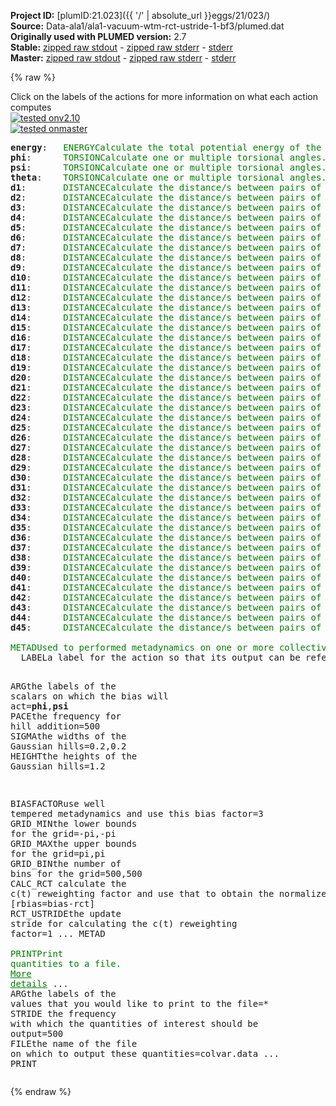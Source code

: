 **Project ID:** [plumID:21.023]({{ '/' | absolute_url }}eggs/21/023/)  
**Source:** Data-ala1/ala1-vacuum-wtm-rct-ustride-1-bf3/plumed.dat  
**Originally used with PLUMED version:** 2.7  
**Stable:** [zipped raw stdout](plumed.dat.plumed.stdout.txt.zip) - [zipped raw stderr](plumed.dat.plumed.stderr.txt.zip) - [stderr](plumed.dat.plumed.stderr)  
**Master:** [zipped raw stdout](plumed.dat.plumed_master.stdout.txt.zip) - [zipped raw stderr](plumed.dat.plumed_master.stderr.txt.zip) - [stderr](plumed.dat.plumed_master.stderr)  

{% raw %}
<div class="plumedpreheader">
<div class="headerInfo" id="value_details_data/Data-ala1/ala1-vacuum-wtm-rct-ustride-1-bf3/plumed.dat"> Click on the labels of the actions for more information on what each action computes </div>
<div class="containerBadge">
<div class="headerBadge"><a href="plumed.dat.plumed.stderr"><img src="https://img.shields.io/badge/v2.10-passing-green.svg" alt="tested onv2.10" /></a></div>
<div class="headerBadge"><a href="plumed.dat.plumed_master.stderr"><img src="https://img.shields.io/badge/master-passing-green.svg" alt="tested onmaster" /></a></div>
</div>
</div>
<pre class="plumedlisting">
<b name="data/Data-ala1/ala1-vacuum-wtm-rct-ustride-1-bf3/plumed.datenergy" onclick='showPath("data/Data-ala1/ala1-vacuum-wtm-rct-ustride-1-bf3/plumed.dat","data/Data-ala1/ala1-vacuum-wtm-rct-ustride-1-bf3/plumed.datenergy","data/Data-ala1/ala1-vacuum-wtm-rct-ustride-1-bf3/plumed.datenergy","brown")'>energy</b>:   <span class="plumedtooltip" style="color:green">ENERGY<span class="right">Calculate the total potential energy of the simulation box. <a href="https://www.plumed.org/doc-master/user-doc/html/ENERGY" style="color:green">More details</a><i></i></span></span>
<span style="display:none;" id="data/Data-ala1/ala1-vacuum-wtm-rct-ustride-1-bf3/plumed.datenergy">The ENERGY action with label <b>energy</b> calculates something</span><b name="data/Data-ala1/ala1-vacuum-wtm-rct-ustride-1-bf3/plumed.datphi" onclick='showPath("data/Data-ala1/ala1-vacuum-wtm-rct-ustride-1-bf3/plumed.dat","data/Data-ala1/ala1-vacuum-wtm-rct-ustride-1-bf3/plumed.datphi","data/Data-ala1/ala1-vacuum-wtm-rct-ustride-1-bf3/plumed.datphi","brown")'>phi</b>:      <span class="plumedtooltip" style="color:green">TORSION<span class="right">Calculate one or multiple torsional angles. <a href="https://www.plumed.org/doc-master/user-doc/html/TORSION" style="color:green">More details</a><i></i></span></span> <span class="plumedtooltip">ATOMS<span class="right">the four atoms involved in the torsional angle<i></i></span></span>=5,7,9,15    <span class="plumedtooltip">NOPBC<span class="right"> ignore the periodic boundary conditions when calculating distances<i></i></span></span>
<span style="display:none;" id="data/Data-ala1/ala1-vacuum-wtm-rct-ustride-1-bf3/plumed.datphi">The TORSION action with label <b>phi</b> calculates the following quantities:<table  align="center" frame="void" width="95%" cellpadding="5%"><tr><td width="5%"><b> Quantity </b>  </td><td><b> Description </b> </td></tr><tr><td width="5%">phi.value</td><td>the TORSION involving these atoms</td></tr></table></span><b name="data/Data-ala1/ala1-vacuum-wtm-rct-ustride-1-bf3/plumed.datpsi" onclick='showPath("data/Data-ala1/ala1-vacuum-wtm-rct-ustride-1-bf3/plumed.dat","data/Data-ala1/ala1-vacuum-wtm-rct-ustride-1-bf3/plumed.datpsi","data/Data-ala1/ala1-vacuum-wtm-rct-ustride-1-bf3/plumed.datpsi","brown")'>psi</b>:      <span class="plumedtooltip" style="color:green">TORSION<span class="right">Calculate one or multiple torsional angles. <a href="https://www.plumed.org/doc-master/user-doc/html/TORSION" style="color:green">More details</a><i></i></span></span> <span class="plumedtooltip">ATOMS<span class="right">the four atoms involved in the torsional angle<i></i></span></span>=7,9,15,17   <span class="plumedtooltip">NOPBC<span class="right"> ignore the periodic boundary conditions when calculating distances<i></i></span></span>
<span style="display:none;" id="data/Data-ala1/ala1-vacuum-wtm-rct-ustride-1-bf3/plumed.datpsi">The TORSION action with label <b>psi</b> calculates the following quantities:<table  align="center" frame="void" width="95%" cellpadding="5%"><tr><td width="5%"><b> Quantity </b>  </td><td><b> Description </b> </td></tr><tr><td width="5%">psi.value</td><td>the TORSION involving these atoms</td></tr></table></span><b name="data/Data-ala1/ala1-vacuum-wtm-rct-ustride-1-bf3/plumed.dattheta" onclick='showPath("data/Data-ala1/ala1-vacuum-wtm-rct-ustride-1-bf3/plumed.dat","data/Data-ala1/ala1-vacuum-wtm-rct-ustride-1-bf3/plumed.dattheta","data/Data-ala1/ala1-vacuum-wtm-rct-ustride-1-bf3/plumed.dattheta","brown")'>theta</b>:    <span class="plumedtooltip" style="color:green">TORSION<span class="right">Calculate one or multiple torsional angles. <a href="https://www.plumed.org/doc-master/user-doc/html/TORSION" style="color:green">More details</a><i></i></span></span> <span class="plumedtooltip">ATOMS<span class="right">the four atoms involved in the torsional angle<i></i></span></span>=6,5,7,9     <span class="plumedtooltip">NOPBC<span class="right"> ignore the periodic boundary conditions when calculating distances<i></i></span></span>
<span style="display:none;" id="data/Data-ala1/ala1-vacuum-wtm-rct-ustride-1-bf3/plumed.dattheta">The TORSION action with label <b>theta</b> calculates the following quantities:<table  align="center" frame="void" width="95%" cellpadding="5%"><tr><td width="5%"><b> Quantity </b>  </td><td><b> Description </b> </td></tr><tr><td width="5%">theta.value</td><td>the TORSION involving these atoms</td></tr></table></span><b name="data/Data-ala1/ala1-vacuum-wtm-rct-ustride-1-bf3/plumed.datd1" onclick='showPath("data/Data-ala1/ala1-vacuum-wtm-rct-ustride-1-bf3/plumed.dat","data/Data-ala1/ala1-vacuum-wtm-rct-ustride-1-bf3/plumed.datd1","data/Data-ala1/ala1-vacuum-wtm-rct-ustride-1-bf3/plumed.datd1","brown")'>d1</b>:       <span class="plumedtooltip" style="color:green">DISTANCE<span class="right">Calculate the distance/s between pairs of atoms. <a href="https://www.plumed.org/doc-master/user-doc/html/DISTANCE" style="color:green">More details</a><i></i></span></span> <span class="plumedtooltip">ATOMS<span class="right">the pair of atom that we are calculating the distance between<i></i></span></span>=2,5        <span class="plumedtooltip">NOPBC<span class="right"> ignore the periodic boundary conditions when calculating distances<i></i></span></span>
<span style="display:none;" id="data/Data-ala1/ala1-vacuum-wtm-rct-ustride-1-bf3/plumed.datd1">The DISTANCE action with label <b>d1</b> calculates the following quantities:<table  align="center" frame="void" width="95%" cellpadding="5%"><tr><td width="5%"><b> Quantity </b>  </td><td><b> Description </b> </td></tr><tr><td width="5%">d1.value</td><td>the DISTANCE between this pair of atoms</td></tr></table></span><b name="data/Data-ala1/ala1-vacuum-wtm-rct-ustride-1-bf3/plumed.datd2" onclick='showPath("data/Data-ala1/ala1-vacuum-wtm-rct-ustride-1-bf3/plumed.dat","data/Data-ala1/ala1-vacuum-wtm-rct-ustride-1-bf3/plumed.datd2","data/Data-ala1/ala1-vacuum-wtm-rct-ustride-1-bf3/plumed.datd2","brown")'>d2</b>:       <span class="plumedtooltip" style="color:green">DISTANCE<span class="right">Calculate the distance/s between pairs of atoms. <a href="https://www.plumed.org/doc-master/user-doc/html/DISTANCE" style="color:green">More details</a><i></i></span></span> <span class="plumedtooltip">ATOMS<span class="right">the pair of atom that we are calculating the distance between<i></i></span></span>=2,6        <span class="plumedtooltip">NOPBC<span class="right"> ignore the periodic boundary conditions when calculating distances<i></i></span></span>
<span style="display:none;" id="data/Data-ala1/ala1-vacuum-wtm-rct-ustride-1-bf3/plumed.datd2">The DISTANCE action with label <b>d2</b> calculates the following quantities:<table  align="center" frame="void" width="95%" cellpadding="5%"><tr><td width="5%"><b> Quantity </b>  </td><td><b> Description </b> </td></tr><tr><td width="5%">d2.value</td><td>the DISTANCE between this pair of atoms</td></tr></table></span><b name="data/Data-ala1/ala1-vacuum-wtm-rct-ustride-1-bf3/plumed.datd3" onclick='showPath("data/Data-ala1/ala1-vacuum-wtm-rct-ustride-1-bf3/plumed.dat","data/Data-ala1/ala1-vacuum-wtm-rct-ustride-1-bf3/plumed.datd3","data/Data-ala1/ala1-vacuum-wtm-rct-ustride-1-bf3/plumed.datd3","brown")'>d3</b>:       <span class="plumedtooltip" style="color:green">DISTANCE<span class="right">Calculate the distance/s between pairs of atoms. <a href="https://www.plumed.org/doc-master/user-doc/html/DISTANCE" style="color:green">More details</a><i></i></span></span> <span class="plumedtooltip">ATOMS<span class="right">the pair of atom that we are calculating the distance between<i></i></span></span>=2,7        <span class="plumedtooltip">NOPBC<span class="right"> ignore the periodic boundary conditions when calculating distances<i></i></span></span>
<span style="display:none;" id="data/Data-ala1/ala1-vacuum-wtm-rct-ustride-1-bf3/plumed.datd3">The DISTANCE action with label <b>d3</b> calculates the following quantities:<table  align="center" frame="void" width="95%" cellpadding="5%"><tr><td width="5%"><b> Quantity </b>  </td><td><b> Description </b> </td></tr><tr><td width="5%">d3.value</td><td>the DISTANCE between this pair of atoms</td></tr></table></span><b name="data/Data-ala1/ala1-vacuum-wtm-rct-ustride-1-bf3/plumed.datd4" onclick='showPath("data/Data-ala1/ala1-vacuum-wtm-rct-ustride-1-bf3/plumed.dat","data/Data-ala1/ala1-vacuum-wtm-rct-ustride-1-bf3/plumed.datd4","data/Data-ala1/ala1-vacuum-wtm-rct-ustride-1-bf3/plumed.datd4","brown")'>d4</b>:       <span class="plumedtooltip" style="color:green">DISTANCE<span class="right">Calculate the distance/s between pairs of atoms. <a href="https://www.plumed.org/doc-master/user-doc/html/DISTANCE" style="color:green">More details</a><i></i></span></span> <span class="plumedtooltip">ATOMS<span class="right">the pair of atom that we are calculating the distance between<i></i></span></span>=2,9        <span class="plumedtooltip">NOPBC<span class="right"> ignore the periodic boundary conditions when calculating distances<i></i></span></span>
<span style="display:none;" id="data/Data-ala1/ala1-vacuum-wtm-rct-ustride-1-bf3/plumed.datd4">The DISTANCE action with label <b>d4</b> calculates the following quantities:<table  align="center" frame="void" width="95%" cellpadding="5%"><tr><td width="5%"><b> Quantity </b>  </td><td><b> Description </b> </td></tr><tr><td width="5%">d4.value</td><td>the DISTANCE between this pair of atoms</td></tr></table></span><b name="data/Data-ala1/ala1-vacuum-wtm-rct-ustride-1-bf3/plumed.datd5" onclick='showPath("data/Data-ala1/ala1-vacuum-wtm-rct-ustride-1-bf3/plumed.dat","data/Data-ala1/ala1-vacuum-wtm-rct-ustride-1-bf3/plumed.datd5","data/Data-ala1/ala1-vacuum-wtm-rct-ustride-1-bf3/plumed.datd5","brown")'>d5</b>:       <span class="plumedtooltip" style="color:green">DISTANCE<span class="right">Calculate the distance/s between pairs of atoms. <a href="https://www.plumed.org/doc-master/user-doc/html/DISTANCE" style="color:green">More details</a><i></i></span></span> <span class="plumedtooltip">ATOMS<span class="right">the pair of atom that we are calculating the distance between<i></i></span></span>=2,11       <span class="plumedtooltip">NOPBC<span class="right"> ignore the periodic boundary conditions when calculating distances<i></i></span></span>
<span style="display:none;" id="data/Data-ala1/ala1-vacuum-wtm-rct-ustride-1-bf3/plumed.datd5">The DISTANCE action with label <b>d5</b> calculates the following quantities:<table  align="center" frame="void" width="95%" cellpadding="5%"><tr><td width="5%"><b> Quantity </b>  </td><td><b> Description </b> </td></tr><tr><td width="5%">d5.value</td><td>the DISTANCE between this pair of atoms</td></tr></table></span><b name="data/Data-ala1/ala1-vacuum-wtm-rct-ustride-1-bf3/plumed.datd6" onclick='showPath("data/Data-ala1/ala1-vacuum-wtm-rct-ustride-1-bf3/plumed.dat","data/Data-ala1/ala1-vacuum-wtm-rct-ustride-1-bf3/plumed.datd6","data/Data-ala1/ala1-vacuum-wtm-rct-ustride-1-bf3/plumed.datd6","brown")'>d6</b>:       <span class="plumedtooltip" style="color:green">DISTANCE<span class="right">Calculate the distance/s between pairs of atoms. <a href="https://www.plumed.org/doc-master/user-doc/html/DISTANCE" style="color:green">More details</a><i></i></span></span> <span class="plumedtooltip">ATOMS<span class="right">the pair of atom that we are calculating the distance between<i></i></span></span>=2,15       <span class="plumedtooltip">NOPBC<span class="right"> ignore the periodic boundary conditions when calculating distances<i></i></span></span>
<span style="display:none;" id="data/Data-ala1/ala1-vacuum-wtm-rct-ustride-1-bf3/plumed.datd6">The DISTANCE action with label <b>d6</b> calculates the following quantities:<table  align="center" frame="void" width="95%" cellpadding="5%"><tr><td width="5%"><b> Quantity </b>  </td><td><b> Description </b> </td></tr><tr><td width="5%">d6.value</td><td>the DISTANCE between this pair of atoms</td></tr></table></span><b name="data/Data-ala1/ala1-vacuum-wtm-rct-ustride-1-bf3/plumed.datd7" onclick='showPath("data/Data-ala1/ala1-vacuum-wtm-rct-ustride-1-bf3/plumed.dat","data/Data-ala1/ala1-vacuum-wtm-rct-ustride-1-bf3/plumed.datd7","data/Data-ala1/ala1-vacuum-wtm-rct-ustride-1-bf3/plumed.datd7","brown")'>d7</b>:       <span class="plumedtooltip" style="color:green">DISTANCE<span class="right">Calculate the distance/s between pairs of atoms. <a href="https://www.plumed.org/doc-master/user-doc/html/DISTANCE" style="color:green">More details</a><i></i></span></span> <span class="plumedtooltip">ATOMS<span class="right">the pair of atom that we are calculating the distance between<i></i></span></span>=2,16       <span class="plumedtooltip">NOPBC<span class="right"> ignore the periodic boundary conditions when calculating distances<i></i></span></span>
<span style="display:none;" id="data/Data-ala1/ala1-vacuum-wtm-rct-ustride-1-bf3/plumed.datd7">The DISTANCE action with label <b>d7</b> calculates the following quantities:<table  align="center" frame="void" width="95%" cellpadding="5%"><tr><td width="5%"><b> Quantity </b>  </td><td><b> Description </b> </td></tr><tr><td width="5%">d7.value</td><td>the DISTANCE between this pair of atoms</td></tr></table></span><b name="data/Data-ala1/ala1-vacuum-wtm-rct-ustride-1-bf3/plumed.datd8" onclick='showPath("data/Data-ala1/ala1-vacuum-wtm-rct-ustride-1-bf3/plumed.dat","data/Data-ala1/ala1-vacuum-wtm-rct-ustride-1-bf3/plumed.datd8","data/Data-ala1/ala1-vacuum-wtm-rct-ustride-1-bf3/plumed.datd8","brown")'>d8</b>:       <span class="plumedtooltip" style="color:green">DISTANCE<span class="right">Calculate the distance/s between pairs of atoms. <a href="https://www.plumed.org/doc-master/user-doc/html/DISTANCE" style="color:green">More details</a><i></i></span></span> <span class="plumedtooltip">ATOMS<span class="right">the pair of atom that we are calculating the distance between<i></i></span></span>=2,17       <span class="plumedtooltip">NOPBC<span class="right"> ignore the periodic boundary conditions when calculating distances<i></i></span></span>
<span style="display:none;" id="data/Data-ala1/ala1-vacuum-wtm-rct-ustride-1-bf3/plumed.datd8">The DISTANCE action with label <b>d8</b> calculates the following quantities:<table  align="center" frame="void" width="95%" cellpadding="5%"><tr><td width="5%"><b> Quantity </b>  </td><td><b> Description </b> </td></tr><tr><td width="5%">d8.value</td><td>the DISTANCE between this pair of atoms</td></tr></table></span><b name="data/Data-ala1/ala1-vacuum-wtm-rct-ustride-1-bf3/plumed.datd9" onclick='showPath("data/Data-ala1/ala1-vacuum-wtm-rct-ustride-1-bf3/plumed.dat","data/Data-ala1/ala1-vacuum-wtm-rct-ustride-1-bf3/plumed.datd9","data/Data-ala1/ala1-vacuum-wtm-rct-ustride-1-bf3/plumed.datd9","brown")'>d9</b>:       <span class="plumedtooltip" style="color:green">DISTANCE<span class="right">Calculate the distance/s between pairs of atoms. <a href="https://www.plumed.org/doc-master/user-doc/html/DISTANCE" style="color:green">More details</a><i></i></span></span> <span class="plumedtooltip">ATOMS<span class="right">the pair of atom that we are calculating the distance between<i></i></span></span>=2,19       <span class="plumedtooltip">NOPBC<span class="right"> ignore the periodic boundary conditions when calculating distances<i></i></span></span>
<span style="display:none;" id="data/Data-ala1/ala1-vacuum-wtm-rct-ustride-1-bf3/plumed.datd9">The DISTANCE action with label <b>d9</b> calculates the following quantities:<table  align="center" frame="void" width="95%" cellpadding="5%"><tr><td width="5%"><b> Quantity </b>  </td><td><b> Description </b> </td></tr><tr><td width="5%">d9.value</td><td>the DISTANCE between this pair of atoms</td></tr></table></span><b name="data/Data-ala1/ala1-vacuum-wtm-rct-ustride-1-bf3/plumed.datd10" onclick='showPath("data/Data-ala1/ala1-vacuum-wtm-rct-ustride-1-bf3/plumed.dat","data/Data-ala1/ala1-vacuum-wtm-rct-ustride-1-bf3/plumed.datd10","data/Data-ala1/ala1-vacuum-wtm-rct-ustride-1-bf3/plumed.datd10","brown")'>d10</b>:      <span class="plumedtooltip" style="color:green">DISTANCE<span class="right">Calculate the distance/s between pairs of atoms. <a href="https://www.plumed.org/doc-master/user-doc/html/DISTANCE" style="color:green">More details</a><i></i></span></span> <span class="plumedtooltip">ATOMS<span class="right">the pair of atom that we are calculating the distance between<i></i></span></span>=5,6        <span class="plumedtooltip">NOPBC<span class="right"> ignore the periodic boundary conditions when calculating distances<i></i></span></span>
<span style="display:none;" id="data/Data-ala1/ala1-vacuum-wtm-rct-ustride-1-bf3/plumed.datd10">The DISTANCE action with label <b>d10</b> calculates the following quantities:<table  align="center" frame="void" width="95%" cellpadding="5%"><tr><td width="5%"><b> Quantity </b>  </td><td><b> Description </b> </td></tr><tr><td width="5%">d10.value</td><td>the DISTANCE between this pair of atoms</td></tr></table></span><b name="data/Data-ala1/ala1-vacuum-wtm-rct-ustride-1-bf3/plumed.datd11" onclick='showPath("data/Data-ala1/ala1-vacuum-wtm-rct-ustride-1-bf3/plumed.dat","data/Data-ala1/ala1-vacuum-wtm-rct-ustride-1-bf3/plumed.datd11","data/Data-ala1/ala1-vacuum-wtm-rct-ustride-1-bf3/plumed.datd11","brown")'>d11</b>:      <span class="plumedtooltip" style="color:green">DISTANCE<span class="right">Calculate the distance/s between pairs of atoms. <a href="https://www.plumed.org/doc-master/user-doc/html/DISTANCE" style="color:green">More details</a><i></i></span></span> <span class="plumedtooltip">ATOMS<span class="right">the pair of atom that we are calculating the distance between<i></i></span></span>=5,7        <span class="plumedtooltip">NOPBC<span class="right"> ignore the periodic boundary conditions when calculating distances<i></i></span></span>
<span style="display:none;" id="data/Data-ala1/ala1-vacuum-wtm-rct-ustride-1-bf3/plumed.datd11">The DISTANCE action with label <b>d11</b> calculates the following quantities:<table  align="center" frame="void" width="95%" cellpadding="5%"><tr><td width="5%"><b> Quantity </b>  </td><td><b> Description </b> </td></tr><tr><td width="5%">d11.value</td><td>the DISTANCE between this pair of atoms</td></tr></table></span><b name="data/Data-ala1/ala1-vacuum-wtm-rct-ustride-1-bf3/plumed.datd12" onclick='showPath("data/Data-ala1/ala1-vacuum-wtm-rct-ustride-1-bf3/plumed.dat","data/Data-ala1/ala1-vacuum-wtm-rct-ustride-1-bf3/plumed.datd12","data/Data-ala1/ala1-vacuum-wtm-rct-ustride-1-bf3/plumed.datd12","brown")'>d12</b>:      <span class="plumedtooltip" style="color:green">DISTANCE<span class="right">Calculate the distance/s between pairs of atoms. <a href="https://www.plumed.org/doc-master/user-doc/html/DISTANCE" style="color:green">More details</a><i></i></span></span> <span class="plumedtooltip">ATOMS<span class="right">the pair of atom that we are calculating the distance between<i></i></span></span>=5,9        <span class="plumedtooltip">NOPBC<span class="right"> ignore the periodic boundary conditions when calculating distances<i></i></span></span>
<span style="display:none;" id="data/Data-ala1/ala1-vacuum-wtm-rct-ustride-1-bf3/plumed.datd12">The DISTANCE action with label <b>d12</b> calculates the following quantities:<table  align="center" frame="void" width="95%" cellpadding="5%"><tr><td width="5%"><b> Quantity </b>  </td><td><b> Description </b> </td></tr><tr><td width="5%">d12.value</td><td>the DISTANCE between this pair of atoms</td></tr></table></span><b name="data/Data-ala1/ala1-vacuum-wtm-rct-ustride-1-bf3/plumed.datd13" onclick='showPath("data/Data-ala1/ala1-vacuum-wtm-rct-ustride-1-bf3/plumed.dat","data/Data-ala1/ala1-vacuum-wtm-rct-ustride-1-bf3/plumed.datd13","data/Data-ala1/ala1-vacuum-wtm-rct-ustride-1-bf3/plumed.datd13","brown")'>d13</b>:      <span class="plumedtooltip" style="color:green">DISTANCE<span class="right">Calculate the distance/s between pairs of atoms. <a href="https://www.plumed.org/doc-master/user-doc/html/DISTANCE" style="color:green">More details</a><i></i></span></span> <span class="plumedtooltip">ATOMS<span class="right">the pair of atom that we are calculating the distance between<i></i></span></span>=5,11       <span class="plumedtooltip">NOPBC<span class="right"> ignore the periodic boundary conditions when calculating distances<i></i></span></span>
<span style="display:none;" id="data/Data-ala1/ala1-vacuum-wtm-rct-ustride-1-bf3/plumed.datd13">The DISTANCE action with label <b>d13</b> calculates the following quantities:<table  align="center" frame="void" width="95%" cellpadding="5%"><tr><td width="5%"><b> Quantity </b>  </td><td><b> Description </b> </td></tr><tr><td width="5%">d13.value</td><td>the DISTANCE between this pair of atoms</td></tr></table></span><b name="data/Data-ala1/ala1-vacuum-wtm-rct-ustride-1-bf3/plumed.datd14" onclick='showPath("data/Data-ala1/ala1-vacuum-wtm-rct-ustride-1-bf3/plumed.dat","data/Data-ala1/ala1-vacuum-wtm-rct-ustride-1-bf3/plumed.datd14","data/Data-ala1/ala1-vacuum-wtm-rct-ustride-1-bf3/plumed.datd14","brown")'>d14</b>:      <span class="plumedtooltip" style="color:green">DISTANCE<span class="right">Calculate the distance/s between pairs of atoms. <a href="https://www.plumed.org/doc-master/user-doc/html/DISTANCE" style="color:green">More details</a><i></i></span></span> <span class="plumedtooltip">ATOMS<span class="right">the pair of atom that we are calculating the distance between<i></i></span></span>=5,15       <span class="plumedtooltip">NOPBC<span class="right"> ignore the periodic boundary conditions when calculating distances<i></i></span></span>
<span style="display:none;" id="data/Data-ala1/ala1-vacuum-wtm-rct-ustride-1-bf3/plumed.datd14">The DISTANCE action with label <b>d14</b> calculates the following quantities:<table  align="center" frame="void" width="95%" cellpadding="5%"><tr><td width="5%"><b> Quantity </b>  </td><td><b> Description </b> </td></tr><tr><td width="5%">d14.value</td><td>the DISTANCE between this pair of atoms</td></tr></table></span><b name="data/Data-ala1/ala1-vacuum-wtm-rct-ustride-1-bf3/plumed.datd15" onclick='showPath("data/Data-ala1/ala1-vacuum-wtm-rct-ustride-1-bf3/plumed.dat","data/Data-ala1/ala1-vacuum-wtm-rct-ustride-1-bf3/plumed.datd15","data/Data-ala1/ala1-vacuum-wtm-rct-ustride-1-bf3/plumed.datd15","brown")'>d15</b>:      <span class="plumedtooltip" style="color:green">DISTANCE<span class="right">Calculate the distance/s between pairs of atoms. <a href="https://www.plumed.org/doc-master/user-doc/html/DISTANCE" style="color:green">More details</a><i></i></span></span> <span class="plumedtooltip">ATOMS<span class="right">the pair of atom that we are calculating the distance between<i></i></span></span>=5,16       <span class="plumedtooltip">NOPBC<span class="right"> ignore the periodic boundary conditions when calculating distances<i></i></span></span>
<span style="display:none;" id="data/Data-ala1/ala1-vacuum-wtm-rct-ustride-1-bf3/plumed.datd15">The DISTANCE action with label <b>d15</b> calculates the following quantities:<table  align="center" frame="void" width="95%" cellpadding="5%"><tr><td width="5%"><b> Quantity </b>  </td><td><b> Description </b> </td></tr><tr><td width="5%">d15.value</td><td>the DISTANCE between this pair of atoms</td></tr></table></span><b name="data/Data-ala1/ala1-vacuum-wtm-rct-ustride-1-bf3/plumed.datd16" onclick='showPath("data/Data-ala1/ala1-vacuum-wtm-rct-ustride-1-bf3/plumed.dat","data/Data-ala1/ala1-vacuum-wtm-rct-ustride-1-bf3/plumed.datd16","data/Data-ala1/ala1-vacuum-wtm-rct-ustride-1-bf3/plumed.datd16","brown")'>d16</b>:      <span class="plumedtooltip" style="color:green">DISTANCE<span class="right">Calculate the distance/s between pairs of atoms. <a href="https://www.plumed.org/doc-master/user-doc/html/DISTANCE" style="color:green">More details</a><i></i></span></span> <span class="plumedtooltip">ATOMS<span class="right">the pair of atom that we are calculating the distance between<i></i></span></span>=5,17       <span class="plumedtooltip">NOPBC<span class="right"> ignore the periodic boundary conditions when calculating distances<i></i></span></span>
<span style="display:none;" id="data/Data-ala1/ala1-vacuum-wtm-rct-ustride-1-bf3/plumed.datd16">The DISTANCE action with label <b>d16</b> calculates the following quantities:<table  align="center" frame="void" width="95%" cellpadding="5%"><tr><td width="5%"><b> Quantity </b>  </td><td><b> Description </b> </td></tr><tr><td width="5%">d16.value</td><td>the DISTANCE between this pair of atoms</td></tr></table></span><b name="data/Data-ala1/ala1-vacuum-wtm-rct-ustride-1-bf3/plumed.datd17" onclick='showPath("data/Data-ala1/ala1-vacuum-wtm-rct-ustride-1-bf3/plumed.dat","data/Data-ala1/ala1-vacuum-wtm-rct-ustride-1-bf3/plumed.datd17","data/Data-ala1/ala1-vacuum-wtm-rct-ustride-1-bf3/plumed.datd17","brown")'>d17</b>:      <span class="plumedtooltip" style="color:green">DISTANCE<span class="right">Calculate the distance/s between pairs of atoms. <a href="https://www.plumed.org/doc-master/user-doc/html/DISTANCE" style="color:green">More details</a><i></i></span></span> <span class="plumedtooltip">ATOMS<span class="right">the pair of atom that we are calculating the distance between<i></i></span></span>=5,19       <span class="plumedtooltip">NOPBC<span class="right"> ignore the periodic boundary conditions when calculating distances<i></i></span></span>
<span style="display:none;" id="data/Data-ala1/ala1-vacuum-wtm-rct-ustride-1-bf3/plumed.datd17">The DISTANCE action with label <b>d17</b> calculates the following quantities:<table  align="center" frame="void" width="95%" cellpadding="5%"><tr><td width="5%"><b> Quantity </b>  </td><td><b> Description </b> </td></tr><tr><td width="5%">d17.value</td><td>the DISTANCE between this pair of atoms</td></tr></table></span><b name="data/Data-ala1/ala1-vacuum-wtm-rct-ustride-1-bf3/plumed.datd18" onclick='showPath("data/Data-ala1/ala1-vacuum-wtm-rct-ustride-1-bf3/plumed.dat","data/Data-ala1/ala1-vacuum-wtm-rct-ustride-1-bf3/plumed.datd18","data/Data-ala1/ala1-vacuum-wtm-rct-ustride-1-bf3/plumed.datd18","brown")'>d18</b>:      <span class="plumedtooltip" style="color:green">DISTANCE<span class="right">Calculate the distance/s between pairs of atoms. <a href="https://www.plumed.org/doc-master/user-doc/html/DISTANCE" style="color:green">More details</a><i></i></span></span> <span class="plumedtooltip">ATOMS<span class="right">the pair of atom that we are calculating the distance between<i></i></span></span>=6,7        <span class="plumedtooltip">NOPBC<span class="right"> ignore the periodic boundary conditions when calculating distances<i></i></span></span>
<span style="display:none;" id="data/Data-ala1/ala1-vacuum-wtm-rct-ustride-1-bf3/plumed.datd18">The DISTANCE action with label <b>d18</b> calculates the following quantities:<table  align="center" frame="void" width="95%" cellpadding="5%"><tr><td width="5%"><b> Quantity </b>  </td><td><b> Description </b> </td></tr><tr><td width="5%">d18.value</td><td>the DISTANCE between this pair of atoms</td></tr></table></span><b name="data/Data-ala1/ala1-vacuum-wtm-rct-ustride-1-bf3/plumed.datd19" onclick='showPath("data/Data-ala1/ala1-vacuum-wtm-rct-ustride-1-bf3/plumed.dat","data/Data-ala1/ala1-vacuum-wtm-rct-ustride-1-bf3/plumed.datd19","data/Data-ala1/ala1-vacuum-wtm-rct-ustride-1-bf3/plumed.datd19","brown")'>d19</b>:      <span class="plumedtooltip" style="color:green">DISTANCE<span class="right">Calculate the distance/s between pairs of atoms. <a href="https://www.plumed.org/doc-master/user-doc/html/DISTANCE" style="color:green">More details</a><i></i></span></span> <span class="plumedtooltip">ATOMS<span class="right">the pair of atom that we are calculating the distance between<i></i></span></span>=6,9        <span class="plumedtooltip">NOPBC<span class="right"> ignore the periodic boundary conditions when calculating distances<i></i></span></span>
<span style="display:none;" id="data/Data-ala1/ala1-vacuum-wtm-rct-ustride-1-bf3/plumed.datd19">The DISTANCE action with label <b>d19</b> calculates the following quantities:<table  align="center" frame="void" width="95%" cellpadding="5%"><tr><td width="5%"><b> Quantity </b>  </td><td><b> Description </b> </td></tr><tr><td width="5%">d19.value</td><td>the DISTANCE between this pair of atoms</td></tr></table></span><b name="data/Data-ala1/ala1-vacuum-wtm-rct-ustride-1-bf3/plumed.datd20" onclick='showPath("data/Data-ala1/ala1-vacuum-wtm-rct-ustride-1-bf3/plumed.dat","data/Data-ala1/ala1-vacuum-wtm-rct-ustride-1-bf3/plumed.datd20","data/Data-ala1/ala1-vacuum-wtm-rct-ustride-1-bf3/plumed.datd20","brown")'>d20</b>:      <span class="plumedtooltip" style="color:green">DISTANCE<span class="right">Calculate the distance/s between pairs of atoms. <a href="https://www.plumed.org/doc-master/user-doc/html/DISTANCE" style="color:green">More details</a><i></i></span></span> <span class="plumedtooltip">ATOMS<span class="right">the pair of atom that we are calculating the distance between<i></i></span></span>=6,11       <span class="plumedtooltip">NOPBC<span class="right"> ignore the periodic boundary conditions when calculating distances<i></i></span></span>
<span style="display:none;" id="data/Data-ala1/ala1-vacuum-wtm-rct-ustride-1-bf3/plumed.datd20">The DISTANCE action with label <b>d20</b> calculates the following quantities:<table  align="center" frame="void" width="95%" cellpadding="5%"><tr><td width="5%"><b> Quantity </b>  </td><td><b> Description </b> </td></tr><tr><td width="5%">d20.value</td><td>the DISTANCE between this pair of atoms</td></tr></table></span><b name="data/Data-ala1/ala1-vacuum-wtm-rct-ustride-1-bf3/plumed.datd21" onclick='showPath("data/Data-ala1/ala1-vacuum-wtm-rct-ustride-1-bf3/plumed.dat","data/Data-ala1/ala1-vacuum-wtm-rct-ustride-1-bf3/plumed.datd21","data/Data-ala1/ala1-vacuum-wtm-rct-ustride-1-bf3/plumed.datd21","brown")'>d21</b>:      <span class="plumedtooltip" style="color:green">DISTANCE<span class="right">Calculate the distance/s between pairs of atoms. <a href="https://www.plumed.org/doc-master/user-doc/html/DISTANCE" style="color:green">More details</a><i></i></span></span> <span class="plumedtooltip">ATOMS<span class="right">the pair of atom that we are calculating the distance between<i></i></span></span>=6,15       <span class="plumedtooltip">NOPBC<span class="right"> ignore the periodic boundary conditions when calculating distances<i></i></span></span>
<span style="display:none;" id="data/Data-ala1/ala1-vacuum-wtm-rct-ustride-1-bf3/plumed.datd21">The DISTANCE action with label <b>d21</b> calculates the following quantities:<table  align="center" frame="void" width="95%" cellpadding="5%"><tr><td width="5%"><b> Quantity </b>  </td><td><b> Description </b> </td></tr><tr><td width="5%">d21.value</td><td>the DISTANCE between this pair of atoms</td></tr></table></span><b name="data/Data-ala1/ala1-vacuum-wtm-rct-ustride-1-bf3/plumed.datd22" onclick='showPath("data/Data-ala1/ala1-vacuum-wtm-rct-ustride-1-bf3/plumed.dat","data/Data-ala1/ala1-vacuum-wtm-rct-ustride-1-bf3/plumed.datd22","data/Data-ala1/ala1-vacuum-wtm-rct-ustride-1-bf3/plumed.datd22","brown")'>d22</b>:      <span class="plumedtooltip" style="color:green">DISTANCE<span class="right">Calculate the distance/s between pairs of atoms. <a href="https://www.plumed.org/doc-master/user-doc/html/DISTANCE" style="color:green">More details</a><i></i></span></span> <span class="plumedtooltip">ATOMS<span class="right">the pair of atom that we are calculating the distance between<i></i></span></span>=6,16       <span class="plumedtooltip">NOPBC<span class="right"> ignore the periodic boundary conditions when calculating distances<i></i></span></span>
<span style="display:none;" id="data/Data-ala1/ala1-vacuum-wtm-rct-ustride-1-bf3/plumed.datd22">The DISTANCE action with label <b>d22</b> calculates the following quantities:<table  align="center" frame="void" width="95%" cellpadding="5%"><tr><td width="5%"><b> Quantity </b>  </td><td><b> Description </b> </td></tr><tr><td width="5%">d22.value</td><td>the DISTANCE between this pair of atoms</td></tr></table></span><b name="data/Data-ala1/ala1-vacuum-wtm-rct-ustride-1-bf3/plumed.datd23" onclick='showPath("data/Data-ala1/ala1-vacuum-wtm-rct-ustride-1-bf3/plumed.dat","data/Data-ala1/ala1-vacuum-wtm-rct-ustride-1-bf3/plumed.datd23","data/Data-ala1/ala1-vacuum-wtm-rct-ustride-1-bf3/plumed.datd23","brown")'>d23</b>:      <span class="plumedtooltip" style="color:green">DISTANCE<span class="right">Calculate the distance/s between pairs of atoms. <a href="https://www.plumed.org/doc-master/user-doc/html/DISTANCE" style="color:green">More details</a><i></i></span></span> <span class="plumedtooltip">ATOMS<span class="right">the pair of atom that we are calculating the distance between<i></i></span></span>=6,17       <span class="plumedtooltip">NOPBC<span class="right"> ignore the periodic boundary conditions when calculating distances<i></i></span></span>
<span style="display:none;" id="data/Data-ala1/ala1-vacuum-wtm-rct-ustride-1-bf3/plumed.datd23">The DISTANCE action with label <b>d23</b> calculates the following quantities:<table  align="center" frame="void" width="95%" cellpadding="5%"><tr><td width="5%"><b> Quantity </b>  </td><td><b> Description </b> </td></tr><tr><td width="5%">d23.value</td><td>the DISTANCE between this pair of atoms</td></tr></table></span><b name="data/Data-ala1/ala1-vacuum-wtm-rct-ustride-1-bf3/plumed.datd24" onclick='showPath("data/Data-ala1/ala1-vacuum-wtm-rct-ustride-1-bf3/plumed.dat","data/Data-ala1/ala1-vacuum-wtm-rct-ustride-1-bf3/plumed.datd24","data/Data-ala1/ala1-vacuum-wtm-rct-ustride-1-bf3/plumed.datd24","brown")'>d24</b>:      <span class="plumedtooltip" style="color:green">DISTANCE<span class="right">Calculate the distance/s between pairs of atoms. <a href="https://www.plumed.org/doc-master/user-doc/html/DISTANCE" style="color:green">More details</a><i></i></span></span> <span class="plumedtooltip">ATOMS<span class="right">the pair of atom that we are calculating the distance between<i></i></span></span>=6,19       <span class="plumedtooltip">NOPBC<span class="right"> ignore the periodic boundary conditions when calculating distances<i></i></span></span>
<span style="display:none;" id="data/Data-ala1/ala1-vacuum-wtm-rct-ustride-1-bf3/plumed.datd24">The DISTANCE action with label <b>d24</b> calculates the following quantities:<table  align="center" frame="void" width="95%" cellpadding="5%"><tr><td width="5%"><b> Quantity </b>  </td><td><b> Description </b> </td></tr><tr><td width="5%">d24.value</td><td>the DISTANCE between this pair of atoms</td></tr></table></span><b name="data/Data-ala1/ala1-vacuum-wtm-rct-ustride-1-bf3/plumed.datd25" onclick='showPath("data/Data-ala1/ala1-vacuum-wtm-rct-ustride-1-bf3/plumed.dat","data/Data-ala1/ala1-vacuum-wtm-rct-ustride-1-bf3/plumed.datd25","data/Data-ala1/ala1-vacuum-wtm-rct-ustride-1-bf3/plumed.datd25","brown")'>d25</b>:      <span class="plumedtooltip" style="color:green">DISTANCE<span class="right">Calculate the distance/s between pairs of atoms. <a href="https://www.plumed.org/doc-master/user-doc/html/DISTANCE" style="color:green">More details</a><i></i></span></span> <span class="plumedtooltip">ATOMS<span class="right">the pair of atom that we are calculating the distance between<i></i></span></span>=7,9        <span class="plumedtooltip">NOPBC<span class="right"> ignore the periodic boundary conditions when calculating distances<i></i></span></span>
<span style="display:none;" id="data/Data-ala1/ala1-vacuum-wtm-rct-ustride-1-bf3/plumed.datd25">The DISTANCE action with label <b>d25</b> calculates the following quantities:<table  align="center" frame="void" width="95%" cellpadding="5%"><tr><td width="5%"><b> Quantity </b>  </td><td><b> Description </b> </td></tr><tr><td width="5%">d25.value</td><td>the DISTANCE between this pair of atoms</td></tr></table></span><b name="data/Data-ala1/ala1-vacuum-wtm-rct-ustride-1-bf3/plumed.datd26" onclick='showPath("data/Data-ala1/ala1-vacuum-wtm-rct-ustride-1-bf3/plumed.dat","data/Data-ala1/ala1-vacuum-wtm-rct-ustride-1-bf3/plumed.datd26","data/Data-ala1/ala1-vacuum-wtm-rct-ustride-1-bf3/plumed.datd26","brown")'>d26</b>:      <span class="plumedtooltip" style="color:green">DISTANCE<span class="right">Calculate the distance/s between pairs of atoms. <a href="https://www.plumed.org/doc-master/user-doc/html/DISTANCE" style="color:green">More details</a><i></i></span></span> <span class="plumedtooltip">ATOMS<span class="right">the pair of atom that we are calculating the distance between<i></i></span></span>=7,11       <span class="plumedtooltip">NOPBC<span class="right"> ignore the periodic boundary conditions when calculating distances<i></i></span></span>
<span style="display:none;" id="data/Data-ala1/ala1-vacuum-wtm-rct-ustride-1-bf3/plumed.datd26">The DISTANCE action with label <b>d26</b> calculates the following quantities:<table  align="center" frame="void" width="95%" cellpadding="5%"><tr><td width="5%"><b> Quantity </b>  </td><td><b> Description </b> </td></tr><tr><td width="5%">d26.value</td><td>the DISTANCE between this pair of atoms</td></tr></table></span><b name="data/Data-ala1/ala1-vacuum-wtm-rct-ustride-1-bf3/plumed.datd27" onclick='showPath("data/Data-ala1/ala1-vacuum-wtm-rct-ustride-1-bf3/plumed.dat","data/Data-ala1/ala1-vacuum-wtm-rct-ustride-1-bf3/plumed.datd27","data/Data-ala1/ala1-vacuum-wtm-rct-ustride-1-bf3/plumed.datd27","brown")'>d27</b>:      <span class="plumedtooltip" style="color:green">DISTANCE<span class="right">Calculate the distance/s between pairs of atoms. <a href="https://www.plumed.org/doc-master/user-doc/html/DISTANCE" style="color:green">More details</a><i></i></span></span> <span class="plumedtooltip">ATOMS<span class="right">the pair of atom that we are calculating the distance between<i></i></span></span>=7,15       <span class="plumedtooltip">NOPBC<span class="right"> ignore the periodic boundary conditions when calculating distances<i></i></span></span>
<span style="display:none;" id="data/Data-ala1/ala1-vacuum-wtm-rct-ustride-1-bf3/plumed.datd27">The DISTANCE action with label <b>d27</b> calculates the following quantities:<table  align="center" frame="void" width="95%" cellpadding="5%"><tr><td width="5%"><b> Quantity </b>  </td><td><b> Description </b> </td></tr><tr><td width="5%">d27.value</td><td>the DISTANCE between this pair of atoms</td></tr></table></span><b name="data/Data-ala1/ala1-vacuum-wtm-rct-ustride-1-bf3/plumed.datd28" onclick='showPath("data/Data-ala1/ala1-vacuum-wtm-rct-ustride-1-bf3/plumed.dat","data/Data-ala1/ala1-vacuum-wtm-rct-ustride-1-bf3/plumed.datd28","data/Data-ala1/ala1-vacuum-wtm-rct-ustride-1-bf3/plumed.datd28","brown")'>d28</b>:      <span class="plumedtooltip" style="color:green">DISTANCE<span class="right">Calculate the distance/s between pairs of atoms. <a href="https://www.plumed.org/doc-master/user-doc/html/DISTANCE" style="color:green">More details</a><i></i></span></span> <span class="plumedtooltip">ATOMS<span class="right">the pair of atom that we are calculating the distance between<i></i></span></span>=7,16       <span class="plumedtooltip">NOPBC<span class="right"> ignore the periodic boundary conditions when calculating distances<i></i></span></span>
<span style="display:none;" id="data/Data-ala1/ala1-vacuum-wtm-rct-ustride-1-bf3/plumed.datd28">The DISTANCE action with label <b>d28</b> calculates the following quantities:<table  align="center" frame="void" width="95%" cellpadding="5%"><tr><td width="5%"><b> Quantity </b>  </td><td><b> Description </b> </td></tr><tr><td width="5%">d28.value</td><td>the DISTANCE between this pair of atoms</td></tr></table></span><b name="data/Data-ala1/ala1-vacuum-wtm-rct-ustride-1-bf3/plumed.datd29" onclick='showPath("data/Data-ala1/ala1-vacuum-wtm-rct-ustride-1-bf3/plumed.dat","data/Data-ala1/ala1-vacuum-wtm-rct-ustride-1-bf3/plumed.datd29","data/Data-ala1/ala1-vacuum-wtm-rct-ustride-1-bf3/plumed.datd29","brown")'>d29</b>:      <span class="plumedtooltip" style="color:green">DISTANCE<span class="right">Calculate the distance/s between pairs of atoms. <a href="https://www.plumed.org/doc-master/user-doc/html/DISTANCE" style="color:green">More details</a><i></i></span></span> <span class="plumedtooltip">ATOMS<span class="right">the pair of atom that we are calculating the distance between<i></i></span></span>=7,17       <span class="plumedtooltip">NOPBC<span class="right"> ignore the periodic boundary conditions when calculating distances<i></i></span></span>
<span style="display:none;" id="data/Data-ala1/ala1-vacuum-wtm-rct-ustride-1-bf3/plumed.datd29">The DISTANCE action with label <b>d29</b> calculates the following quantities:<table  align="center" frame="void" width="95%" cellpadding="5%"><tr><td width="5%"><b> Quantity </b>  </td><td><b> Description </b> </td></tr><tr><td width="5%">d29.value</td><td>the DISTANCE between this pair of atoms</td></tr></table></span><b name="data/Data-ala1/ala1-vacuum-wtm-rct-ustride-1-bf3/plumed.datd30" onclick='showPath("data/Data-ala1/ala1-vacuum-wtm-rct-ustride-1-bf3/plumed.dat","data/Data-ala1/ala1-vacuum-wtm-rct-ustride-1-bf3/plumed.datd30","data/Data-ala1/ala1-vacuum-wtm-rct-ustride-1-bf3/plumed.datd30","brown")'>d30</b>:      <span class="plumedtooltip" style="color:green">DISTANCE<span class="right">Calculate the distance/s between pairs of atoms. <a href="https://www.plumed.org/doc-master/user-doc/html/DISTANCE" style="color:green">More details</a><i></i></span></span> <span class="plumedtooltip">ATOMS<span class="right">the pair of atom that we are calculating the distance between<i></i></span></span>=7,19       <span class="plumedtooltip">NOPBC<span class="right"> ignore the periodic boundary conditions when calculating distances<i></i></span></span>
<span style="display:none;" id="data/Data-ala1/ala1-vacuum-wtm-rct-ustride-1-bf3/plumed.datd30">The DISTANCE action with label <b>d30</b> calculates the following quantities:<table  align="center" frame="void" width="95%" cellpadding="5%"><tr><td width="5%"><b> Quantity </b>  </td><td><b> Description </b> </td></tr><tr><td width="5%">d30.value</td><td>the DISTANCE between this pair of atoms</td></tr></table></span><b name="data/Data-ala1/ala1-vacuum-wtm-rct-ustride-1-bf3/plumed.datd31" onclick='showPath("data/Data-ala1/ala1-vacuum-wtm-rct-ustride-1-bf3/plumed.dat","data/Data-ala1/ala1-vacuum-wtm-rct-ustride-1-bf3/plumed.datd31","data/Data-ala1/ala1-vacuum-wtm-rct-ustride-1-bf3/plumed.datd31","brown")'>d31</b>:      <span class="plumedtooltip" style="color:green">DISTANCE<span class="right">Calculate the distance/s between pairs of atoms. <a href="https://www.plumed.org/doc-master/user-doc/html/DISTANCE" style="color:green">More details</a><i></i></span></span> <span class="plumedtooltip">ATOMS<span class="right">the pair of atom that we are calculating the distance between<i></i></span></span>=9,11       <span class="plumedtooltip">NOPBC<span class="right"> ignore the periodic boundary conditions when calculating distances<i></i></span></span>
<span style="display:none;" id="data/Data-ala1/ala1-vacuum-wtm-rct-ustride-1-bf3/plumed.datd31">The DISTANCE action with label <b>d31</b> calculates the following quantities:<table  align="center" frame="void" width="95%" cellpadding="5%"><tr><td width="5%"><b> Quantity </b>  </td><td><b> Description </b> </td></tr><tr><td width="5%">d31.value</td><td>the DISTANCE between this pair of atoms</td></tr></table></span><b name="data/Data-ala1/ala1-vacuum-wtm-rct-ustride-1-bf3/plumed.datd32" onclick='showPath("data/Data-ala1/ala1-vacuum-wtm-rct-ustride-1-bf3/plumed.dat","data/Data-ala1/ala1-vacuum-wtm-rct-ustride-1-bf3/plumed.datd32","data/Data-ala1/ala1-vacuum-wtm-rct-ustride-1-bf3/plumed.datd32","brown")'>d32</b>:      <span class="plumedtooltip" style="color:green">DISTANCE<span class="right">Calculate the distance/s between pairs of atoms. <a href="https://www.plumed.org/doc-master/user-doc/html/DISTANCE" style="color:green">More details</a><i></i></span></span> <span class="plumedtooltip">ATOMS<span class="right">the pair of atom that we are calculating the distance between<i></i></span></span>=9,15       <span class="plumedtooltip">NOPBC<span class="right"> ignore the periodic boundary conditions when calculating distances<i></i></span></span>
<span style="display:none;" id="data/Data-ala1/ala1-vacuum-wtm-rct-ustride-1-bf3/plumed.datd32">The DISTANCE action with label <b>d32</b> calculates the following quantities:<table  align="center" frame="void" width="95%" cellpadding="5%"><tr><td width="5%"><b> Quantity </b>  </td><td><b> Description </b> </td></tr><tr><td width="5%">d32.value</td><td>the DISTANCE between this pair of atoms</td></tr></table></span><b name="data/Data-ala1/ala1-vacuum-wtm-rct-ustride-1-bf3/plumed.datd33" onclick='showPath("data/Data-ala1/ala1-vacuum-wtm-rct-ustride-1-bf3/plumed.dat","data/Data-ala1/ala1-vacuum-wtm-rct-ustride-1-bf3/plumed.datd33","data/Data-ala1/ala1-vacuum-wtm-rct-ustride-1-bf3/plumed.datd33","brown")'>d33</b>:      <span class="plumedtooltip" style="color:green">DISTANCE<span class="right">Calculate the distance/s between pairs of atoms. <a href="https://www.plumed.org/doc-master/user-doc/html/DISTANCE" style="color:green">More details</a><i></i></span></span> <span class="plumedtooltip">ATOMS<span class="right">the pair of atom that we are calculating the distance between<i></i></span></span>=9,16       <span class="plumedtooltip">NOPBC<span class="right"> ignore the periodic boundary conditions when calculating distances<i></i></span></span>
<span style="display:none;" id="data/Data-ala1/ala1-vacuum-wtm-rct-ustride-1-bf3/plumed.datd33">The DISTANCE action with label <b>d33</b> calculates the following quantities:<table  align="center" frame="void" width="95%" cellpadding="5%"><tr><td width="5%"><b> Quantity </b>  </td><td><b> Description </b> </td></tr><tr><td width="5%">d33.value</td><td>the DISTANCE between this pair of atoms</td></tr></table></span><b name="data/Data-ala1/ala1-vacuum-wtm-rct-ustride-1-bf3/plumed.datd34" onclick='showPath("data/Data-ala1/ala1-vacuum-wtm-rct-ustride-1-bf3/plumed.dat","data/Data-ala1/ala1-vacuum-wtm-rct-ustride-1-bf3/plumed.datd34","data/Data-ala1/ala1-vacuum-wtm-rct-ustride-1-bf3/plumed.datd34","brown")'>d34</b>:      <span class="plumedtooltip" style="color:green">DISTANCE<span class="right">Calculate the distance/s between pairs of atoms. <a href="https://www.plumed.org/doc-master/user-doc/html/DISTANCE" style="color:green">More details</a><i></i></span></span> <span class="plumedtooltip">ATOMS<span class="right">the pair of atom that we are calculating the distance between<i></i></span></span>=9,17       <span class="plumedtooltip">NOPBC<span class="right"> ignore the periodic boundary conditions when calculating distances<i></i></span></span>
<span style="display:none;" id="data/Data-ala1/ala1-vacuum-wtm-rct-ustride-1-bf3/plumed.datd34">The DISTANCE action with label <b>d34</b> calculates the following quantities:<table  align="center" frame="void" width="95%" cellpadding="5%"><tr><td width="5%"><b> Quantity </b>  </td><td><b> Description </b> </td></tr><tr><td width="5%">d34.value</td><td>the DISTANCE between this pair of atoms</td></tr></table></span><b name="data/Data-ala1/ala1-vacuum-wtm-rct-ustride-1-bf3/plumed.datd35" onclick='showPath("data/Data-ala1/ala1-vacuum-wtm-rct-ustride-1-bf3/plumed.dat","data/Data-ala1/ala1-vacuum-wtm-rct-ustride-1-bf3/plumed.datd35","data/Data-ala1/ala1-vacuum-wtm-rct-ustride-1-bf3/plumed.datd35","brown")'>d35</b>:      <span class="plumedtooltip" style="color:green">DISTANCE<span class="right">Calculate the distance/s between pairs of atoms. <a href="https://www.plumed.org/doc-master/user-doc/html/DISTANCE" style="color:green">More details</a><i></i></span></span> <span class="plumedtooltip">ATOMS<span class="right">the pair of atom that we are calculating the distance between<i></i></span></span>=9,19       <span class="plumedtooltip">NOPBC<span class="right"> ignore the periodic boundary conditions when calculating distances<i></i></span></span>
<span style="display:none;" id="data/Data-ala1/ala1-vacuum-wtm-rct-ustride-1-bf3/plumed.datd35">The DISTANCE action with label <b>d35</b> calculates the following quantities:<table  align="center" frame="void" width="95%" cellpadding="5%"><tr><td width="5%"><b> Quantity </b>  </td><td><b> Description </b> </td></tr><tr><td width="5%">d35.value</td><td>the DISTANCE between this pair of atoms</td></tr></table></span><b name="data/Data-ala1/ala1-vacuum-wtm-rct-ustride-1-bf3/plumed.datd36" onclick='showPath("data/Data-ala1/ala1-vacuum-wtm-rct-ustride-1-bf3/plumed.dat","data/Data-ala1/ala1-vacuum-wtm-rct-ustride-1-bf3/plumed.datd36","data/Data-ala1/ala1-vacuum-wtm-rct-ustride-1-bf3/plumed.datd36","brown")'>d36</b>:      <span class="plumedtooltip" style="color:green">DISTANCE<span class="right">Calculate the distance/s between pairs of atoms. <a href="https://www.plumed.org/doc-master/user-doc/html/DISTANCE" style="color:green">More details</a><i></i></span></span> <span class="plumedtooltip">ATOMS<span class="right">the pair of atom that we are calculating the distance between<i></i></span></span>=11,15      <span class="plumedtooltip">NOPBC<span class="right"> ignore the periodic boundary conditions when calculating distances<i></i></span></span>
<span style="display:none;" id="data/Data-ala1/ala1-vacuum-wtm-rct-ustride-1-bf3/plumed.datd36">The DISTANCE action with label <b>d36</b> calculates the following quantities:<table  align="center" frame="void" width="95%" cellpadding="5%"><tr><td width="5%"><b> Quantity </b>  </td><td><b> Description </b> </td></tr><tr><td width="5%">d36.value</td><td>the DISTANCE between this pair of atoms</td></tr></table></span><b name="data/Data-ala1/ala1-vacuum-wtm-rct-ustride-1-bf3/plumed.datd37" onclick='showPath("data/Data-ala1/ala1-vacuum-wtm-rct-ustride-1-bf3/plumed.dat","data/Data-ala1/ala1-vacuum-wtm-rct-ustride-1-bf3/plumed.datd37","data/Data-ala1/ala1-vacuum-wtm-rct-ustride-1-bf3/plumed.datd37","brown")'>d37</b>:      <span class="plumedtooltip" style="color:green">DISTANCE<span class="right">Calculate the distance/s between pairs of atoms. <a href="https://www.plumed.org/doc-master/user-doc/html/DISTANCE" style="color:green">More details</a><i></i></span></span> <span class="plumedtooltip">ATOMS<span class="right">the pair of atom that we are calculating the distance between<i></i></span></span>=11,16      <span class="plumedtooltip">NOPBC<span class="right"> ignore the periodic boundary conditions when calculating distances<i></i></span></span>
<span style="display:none;" id="data/Data-ala1/ala1-vacuum-wtm-rct-ustride-1-bf3/plumed.datd37">The DISTANCE action with label <b>d37</b> calculates the following quantities:<table  align="center" frame="void" width="95%" cellpadding="5%"><tr><td width="5%"><b> Quantity </b>  </td><td><b> Description </b> </td></tr><tr><td width="5%">d37.value</td><td>the DISTANCE between this pair of atoms</td></tr></table></span><b name="data/Data-ala1/ala1-vacuum-wtm-rct-ustride-1-bf3/plumed.datd38" onclick='showPath("data/Data-ala1/ala1-vacuum-wtm-rct-ustride-1-bf3/plumed.dat","data/Data-ala1/ala1-vacuum-wtm-rct-ustride-1-bf3/plumed.datd38","data/Data-ala1/ala1-vacuum-wtm-rct-ustride-1-bf3/plumed.datd38","brown")'>d38</b>:      <span class="plumedtooltip" style="color:green">DISTANCE<span class="right">Calculate the distance/s between pairs of atoms. <a href="https://www.plumed.org/doc-master/user-doc/html/DISTANCE" style="color:green">More details</a><i></i></span></span> <span class="plumedtooltip">ATOMS<span class="right">the pair of atom that we are calculating the distance between<i></i></span></span>=11,17      <span class="plumedtooltip">NOPBC<span class="right"> ignore the periodic boundary conditions when calculating distances<i></i></span></span>
<span style="display:none;" id="data/Data-ala1/ala1-vacuum-wtm-rct-ustride-1-bf3/plumed.datd38">The DISTANCE action with label <b>d38</b> calculates the following quantities:<table  align="center" frame="void" width="95%" cellpadding="5%"><tr><td width="5%"><b> Quantity </b>  </td><td><b> Description </b> </td></tr><tr><td width="5%">d38.value</td><td>the DISTANCE between this pair of atoms</td></tr></table></span><b name="data/Data-ala1/ala1-vacuum-wtm-rct-ustride-1-bf3/plumed.datd39" onclick='showPath("data/Data-ala1/ala1-vacuum-wtm-rct-ustride-1-bf3/plumed.dat","data/Data-ala1/ala1-vacuum-wtm-rct-ustride-1-bf3/plumed.datd39","data/Data-ala1/ala1-vacuum-wtm-rct-ustride-1-bf3/plumed.datd39","brown")'>d39</b>:      <span class="plumedtooltip" style="color:green">DISTANCE<span class="right">Calculate the distance/s between pairs of atoms. <a href="https://www.plumed.org/doc-master/user-doc/html/DISTANCE" style="color:green">More details</a><i></i></span></span> <span class="plumedtooltip">ATOMS<span class="right">the pair of atom that we are calculating the distance between<i></i></span></span>=11,19      <span class="plumedtooltip">NOPBC<span class="right"> ignore the periodic boundary conditions when calculating distances<i></i></span></span>
<span style="display:none;" id="data/Data-ala1/ala1-vacuum-wtm-rct-ustride-1-bf3/plumed.datd39">The DISTANCE action with label <b>d39</b> calculates the following quantities:<table  align="center" frame="void" width="95%" cellpadding="5%"><tr><td width="5%"><b> Quantity </b>  </td><td><b> Description </b> </td></tr><tr><td width="5%">d39.value</td><td>the DISTANCE between this pair of atoms</td></tr></table></span><b name="data/Data-ala1/ala1-vacuum-wtm-rct-ustride-1-bf3/plumed.datd40" onclick='showPath("data/Data-ala1/ala1-vacuum-wtm-rct-ustride-1-bf3/plumed.dat","data/Data-ala1/ala1-vacuum-wtm-rct-ustride-1-bf3/plumed.datd40","data/Data-ala1/ala1-vacuum-wtm-rct-ustride-1-bf3/plumed.datd40","brown")'>d40</b>:      <span class="plumedtooltip" style="color:green">DISTANCE<span class="right">Calculate the distance/s between pairs of atoms. <a href="https://www.plumed.org/doc-master/user-doc/html/DISTANCE" style="color:green">More details</a><i></i></span></span> <span class="plumedtooltip">ATOMS<span class="right">the pair of atom that we are calculating the distance between<i></i></span></span>=15,16      <span class="plumedtooltip">NOPBC<span class="right"> ignore the periodic boundary conditions when calculating distances<i></i></span></span>
<span style="display:none;" id="data/Data-ala1/ala1-vacuum-wtm-rct-ustride-1-bf3/plumed.datd40">The DISTANCE action with label <b>d40</b> calculates the following quantities:<table  align="center" frame="void" width="95%" cellpadding="5%"><tr><td width="5%"><b> Quantity </b>  </td><td><b> Description </b> </td></tr><tr><td width="5%">d40.value</td><td>the DISTANCE between this pair of atoms</td></tr></table></span><b name="data/Data-ala1/ala1-vacuum-wtm-rct-ustride-1-bf3/plumed.datd41" onclick='showPath("data/Data-ala1/ala1-vacuum-wtm-rct-ustride-1-bf3/plumed.dat","data/Data-ala1/ala1-vacuum-wtm-rct-ustride-1-bf3/plumed.datd41","data/Data-ala1/ala1-vacuum-wtm-rct-ustride-1-bf3/plumed.datd41","brown")'>d41</b>:      <span class="plumedtooltip" style="color:green">DISTANCE<span class="right">Calculate the distance/s between pairs of atoms. <a href="https://www.plumed.org/doc-master/user-doc/html/DISTANCE" style="color:green">More details</a><i></i></span></span> <span class="plumedtooltip">ATOMS<span class="right">the pair of atom that we are calculating the distance between<i></i></span></span>=15,17      <span class="plumedtooltip">NOPBC<span class="right"> ignore the periodic boundary conditions when calculating distances<i></i></span></span>
<span style="display:none;" id="data/Data-ala1/ala1-vacuum-wtm-rct-ustride-1-bf3/plumed.datd41">The DISTANCE action with label <b>d41</b> calculates the following quantities:<table  align="center" frame="void" width="95%" cellpadding="5%"><tr><td width="5%"><b> Quantity </b>  </td><td><b> Description </b> </td></tr><tr><td width="5%">d41.value</td><td>the DISTANCE between this pair of atoms</td></tr></table></span><b name="data/Data-ala1/ala1-vacuum-wtm-rct-ustride-1-bf3/plumed.datd42" onclick='showPath("data/Data-ala1/ala1-vacuum-wtm-rct-ustride-1-bf3/plumed.dat","data/Data-ala1/ala1-vacuum-wtm-rct-ustride-1-bf3/plumed.datd42","data/Data-ala1/ala1-vacuum-wtm-rct-ustride-1-bf3/plumed.datd42","brown")'>d42</b>:      <span class="plumedtooltip" style="color:green">DISTANCE<span class="right">Calculate the distance/s between pairs of atoms. <a href="https://www.plumed.org/doc-master/user-doc/html/DISTANCE" style="color:green">More details</a><i></i></span></span> <span class="plumedtooltip">ATOMS<span class="right">the pair of atom that we are calculating the distance between<i></i></span></span>=15,19      <span class="plumedtooltip">NOPBC<span class="right"> ignore the periodic boundary conditions when calculating distances<i></i></span></span>
<span style="display:none;" id="data/Data-ala1/ala1-vacuum-wtm-rct-ustride-1-bf3/plumed.datd42">The DISTANCE action with label <b>d42</b> calculates the following quantities:<table  align="center" frame="void" width="95%" cellpadding="5%"><tr><td width="5%"><b> Quantity </b>  </td><td><b> Description </b> </td></tr><tr><td width="5%">d42.value</td><td>the DISTANCE between this pair of atoms</td></tr></table></span><b name="data/Data-ala1/ala1-vacuum-wtm-rct-ustride-1-bf3/plumed.datd43" onclick='showPath("data/Data-ala1/ala1-vacuum-wtm-rct-ustride-1-bf3/plumed.dat","data/Data-ala1/ala1-vacuum-wtm-rct-ustride-1-bf3/plumed.datd43","data/Data-ala1/ala1-vacuum-wtm-rct-ustride-1-bf3/plumed.datd43","brown")'>d43</b>:      <span class="plumedtooltip" style="color:green">DISTANCE<span class="right">Calculate the distance/s between pairs of atoms. <a href="https://www.plumed.org/doc-master/user-doc/html/DISTANCE" style="color:green">More details</a><i></i></span></span> <span class="plumedtooltip">ATOMS<span class="right">the pair of atom that we are calculating the distance between<i></i></span></span>=16,17      <span class="plumedtooltip">NOPBC<span class="right"> ignore the periodic boundary conditions when calculating distances<i></i></span></span>
<span style="display:none;" id="data/Data-ala1/ala1-vacuum-wtm-rct-ustride-1-bf3/plumed.datd43">The DISTANCE action with label <b>d43</b> calculates the following quantities:<table  align="center" frame="void" width="95%" cellpadding="5%"><tr><td width="5%"><b> Quantity </b>  </td><td><b> Description </b> </td></tr><tr><td width="5%">d43.value</td><td>the DISTANCE between this pair of atoms</td></tr></table></span><b name="data/Data-ala1/ala1-vacuum-wtm-rct-ustride-1-bf3/plumed.datd44" onclick='showPath("data/Data-ala1/ala1-vacuum-wtm-rct-ustride-1-bf3/plumed.dat","data/Data-ala1/ala1-vacuum-wtm-rct-ustride-1-bf3/plumed.datd44","data/Data-ala1/ala1-vacuum-wtm-rct-ustride-1-bf3/plumed.datd44","brown")'>d44</b>:      <span class="plumedtooltip" style="color:green">DISTANCE<span class="right">Calculate the distance/s between pairs of atoms. <a href="https://www.plumed.org/doc-master/user-doc/html/DISTANCE" style="color:green">More details</a><i></i></span></span> <span class="plumedtooltip">ATOMS<span class="right">the pair of atom that we are calculating the distance between<i></i></span></span>=16,19      <span class="plumedtooltip">NOPBC<span class="right"> ignore the periodic boundary conditions when calculating distances<i></i></span></span>
<span style="display:none;" id="data/Data-ala1/ala1-vacuum-wtm-rct-ustride-1-bf3/plumed.datd44">The DISTANCE action with label <b>d44</b> calculates the following quantities:<table  align="center" frame="void" width="95%" cellpadding="5%"><tr><td width="5%"><b> Quantity </b>  </td><td><b> Description </b> </td></tr><tr><td width="5%">d44.value</td><td>the DISTANCE between this pair of atoms</td></tr></table></span><b name="data/Data-ala1/ala1-vacuum-wtm-rct-ustride-1-bf3/plumed.datd45" onclick='showPath("data/Data-ala1/ala1-vacuum-wtm-rct-ustride-1-bf3/plumed.dat","data/Data-ala1/ala1-vacuum-wtm-rct-ustride-1-bf3/plumed.datd45","data/Data-ala1/ala1-vacuum-wtm-rct-ustride-1-bf3/plumed.datd45","brown")'>d45</b>:      <span class="plumedtooltip" style="color:green">DISTANCE<span class="right">Calculate the distance/s between pairs of atoms. <a href="https://www.plumed.org/doc-master/user-doc/html/DISTANCE" style="color:green">More details</a><i></i></span></span> <span class="plumedtooltip">ATOMS<span class="right">the pair of atom that we are calculating the distance between<i></i></span></span>=17,19      <span class="plumedtooltip">NOPBC<span class="right"> ignore the periodic boundary conditions when calculating distances<i></i></span></span>
<br/><span style="display:none;" id="data/Data-ala1/ala1-vacuum-wtm-rct-ustride-1-bf3/plumed.datd45">The DISTANCE action with label <b>d45</b> calculates the following quantities:<table  align="center" frame="void" width="95%" cellpadding="5%"><tr><td width="5%"><b> Quantity </b>  </td><td><b> Description </b> </td></tr><tr><td width="5%">d45.value</td><td>the DISTANCE between this pair of atoms</td></tr></table></span><span class="plumedtooltip" style="color:green">METAD<span class="right">Used to performed metadynamics on one or more collective variables. <a href="https://www.plumed.org/doc-master/user-doc/html/METAD" style="color:green">More details</a><i></i></span></span> ...
  <span class="plumedtooltip">LABEL<span class="right">a label for the action so that its output can be referenced in the input to other actions<i></i></span></span>=<b name="data/Data-ala1/ala1-vacuum-wtm-rct-ustride-1-bf3/plumed.datmtd" onclick='showPath("data/Data-ala1/ala1-vacuum-wtm-rct-ustride-1-bf3/plumed.dat","data/Data-ala1/ala1-vacuum-wtm-rct-ustride-1-bf3/plumed.datmtd","data/Data-ala1/ala1-vacuum-wtm-rct-ustride-1-bf3/plumed.datmtd","brown")'>mtd</b>

  <span class="plumedtooltip">ARG<span class="right">the labels of the scalars on which the bias will act<i></i></span></span>=<b name="data/Data-ala1/ala1-vacuum-wtm-rct-ustride-1-bf3/plumed.datphi">phi</b>,<b name="data/Data-ala1/ala1-vacuum-wtm-rct-ustride-1-bf3/plumed.datpsi">psi</b>
  <span class="plumedtooltip">PACE<span class="right">the frequency for hill addition<i></i></span></span>=500
  <span class="plumedtooltip">SIGMA<span class="right">the widths of the Gaussian hills<i></i></span></span>=0.2,0.2
  <span class="plumedtooltip">HEIGHT<span class="right">the heights of the Gaussian hills<i></i></span></span>=1.2

  <span class="plumedtooltip">BIASFACTOR<span class="right">use well tempered metadynamics and use this bias factor<i></i></span></span>=3
  <span class="plumedtooltip">GRID_MIN<span class="right">the lower bounds for the grid<i></i></span></span>=-pi,-pi
  <span class="plumedtooltip">GRID_MAX<span class="right">the upper bounds for the grid<i></i></span></span>=pi,pi
  <span class="plumedtooltip">GRID_BIN<span class="right">the number of bins for the grid<i></i></span></span>=500,500
  <span class="plumedtooltip">CALC_RCT<span class="right"> calculate the c(t) reweighting factor and use that to obtain the normalized bias [rbias=bias-rct]<i></i></span></span>
  <span class="plumedtooltip">RCT_USTRIDE<span class="right">the update stride for calculating the c(t) reweighting factor<i></i></span></span>=1
... METAD
<br/><span style="display:none;" id="data/Data-ala1/ala1-vacuum-wtm-rct-ustride-1-bf3/plumed.datmtd">The METAD action with label <b>mtd</b> calculates the following quantities:<table  align="center" frame="void" width="95%" cellpadding="5%"><tr><td width="5%"><b> Quantity </b>  </td><td><b> Description </b> </td></tr><tr><td width="5%">mtd.bias</td><td>the instantaneous value of the bias potential</td></tr><tr><td width="5%">mtd.rbias</td><td>the instantaneous value of the bias normalized using the c(t) reweighting factor [rbias=bias-rct]</td></tr><tr><td width="5%">mtd.rct</td><td>the reweighting factor c(t)</td></tr></table></span><span class="plumedtooltip" style="color:green">PRINT<span class="right">Print quantities to a file. <a href="https://www.plumed.org/doc-master/user-doc/html/PRINT" style="color:green">More details</a><i></i></span></span> ...
 <span class="plumedtooltip">ARG<span class="right">the labels of the values that you would like to print to the file<i></i></span></span>=*
 <span class="plumedtooltip">STRIDE<span class="right"> the frequency with which the quantities of interest should be output<i></i></span></span>=500
 <span class="plumedtooltip">FILE<span class="right">the name of the file on which to output these quantities<i></i></span></span>=colvar.data
... PRINT
</pre>
{% endraw %}
